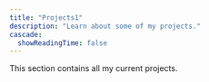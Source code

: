 ```yaml
---
title: "Projects1"
description: "Learn about some of my projects."
cascade:
  showReadingTime: false
---
```

This section contains all my current projects.
